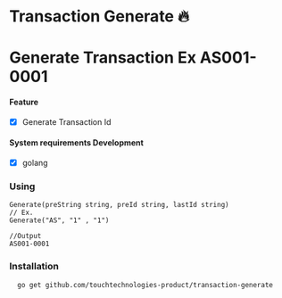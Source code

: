 # Transaction Generate 🔥

# Generate Transaction Ex AS001-0001

#### Feature
- [x]  Generate Transaction Id

#### System requirements Development
- [x]  golang


### Using


```
Generate(preString string, preId string, lastId string)
// Ex.
Generate("AS", "1" , "1")

//Output
AS001-0001
```

### Installation

```
  go get github.com/touchtechnologies-product/transaction-generate

```



